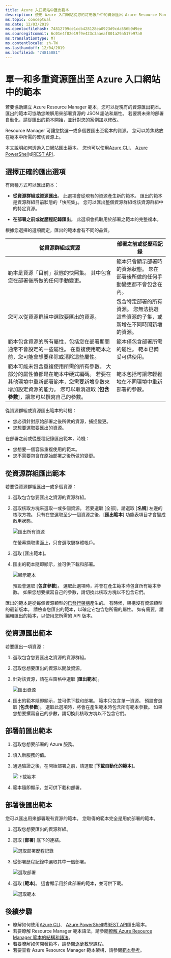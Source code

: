 ```yaml
---
title: Azure 入口網站中匯出範本
description: 使用 Azure 入口網站從您的訂用帳戶中的資源匯出 Azure Resource Manager 範本。
ms.topic: conceptual
ms.date: 12/03/2019
ms.openlocfilehash: 74812799ce1ccb428128ea0923d9cda556b9d9ee
ms.sourcegitcommit: 6c01e4f82e19f9e423c3aaeaf801a29a517e97a0
ms.translationtype: MT
ms.contentlocale: zh-TW
ms.lasthandoff: 12/04/2019
ms.locfileid: "74815081"
---
```

# <a name="single-and-multi-resource-export-to-a-template-in-azure-portal"></a>單一和多重資源匯出至 Azure 入口網站中的範本

若要協助建立 Azure Resource Manager 範本，您可以從現有的資源匯出範本。 匯出的範本可協助您瞭解用來部署資源的 JSON 語法和屬性。 若要將未來的部署自動化，請從匯出的範本開始，並針對您的案例加以修改。

Resource Manager 可讓您挑選一或多個要匯出至範本的資源。 您可以將焦點放在範本中所需的確切資源上。

本文說明如何透過入口網站匯出範本。 您也可以使用[Azure CLI](manage-resource-groups-cli.md#export-resource-groups-to-templates)、 [Azure PowerShell](manage-resource-groups-powershell.md#export-resource-groups-to-templates)或[REST API](/rest/api/resources/resourcegroups/exporttemplate)。

## <a name="choose-the-right-export-option"></a>選擇正確的匯出選項

有兩種方式可以匯出範本：

* **從資源群組或資源匯出**。 此選項會從現有的資源產生新的範本。 匯出的範本是資源群組目前狀態的「快照集」。 您可以匯出整個資源群組或該資源群組中的特定資源。

* **在部署之前或從歷程記錄匯出**。 此選項會抓取用於部署之範本的完整複本。

根據您選擇的選項而定，匯出的範本會有不同的品質。

| 從資源群組或資源 | 部署之前或從歷程記錄 |
| --------------------- | ----------------- |
| 範本是資源「目前」狀態的快照集。 其中包含您在部署後所做的任何手動變更。 | 範本只會顯示部署時的資源狀態。 您在部署後所做的任何手動變更都不會包含在內。 |
| 您可以從資源群組中選取要匯出的資源。 | 包含特定部署的所有資源。 您無法挑選這些資源的子集，或新增在不同時間新增的資源。 |
| 範本包含資源的所有屬性，包括您在部署期間通常不會設定的一些屬性。 在重複使用範本之前，您可能會想要移除或清除這些屬性。 | 範本僅包含部署所需的屬性。 範本已備妥可供使用。 |
| 範本可能未包含重複使用所需的所有參數。 大部分的屬性值都是在範本中硬式編碼。 若要在其他環境中重新部署範本，您需要新增參數來增加設定資源的能力。  您可以取消選取 [**包含參數**]，讓您可以撰寫自己的參數。 | 範本包括可讓您輕鬆地在不同環境中重新部署的參數。 |

從資源群組或資源匯出範本的時機：

* 您必須針對原始部署之後所做的資源，捕捉變更。
* 您想要選取要匯出的資源。

在部署之前或從歷程記錄匯出範本，時機：

* 您想要一個容易重複使用的範本。
* 您不需要包含在原始部署之後所做的變更。

## <a name="export-template-from-a-resource-group"></a>從資源群組匯出範本

若要從資源群組匯出一或多個資源：

1. 選取包含您要匯出之資源的資源群組。

1. 選取核取方塊來選取一或多個資源。  若要選取 [全部]，請選取 [**名稱**] 左邊的核取方塊。 只有在您選取至少一個資源之後，[**匯出範本**] 功能表項目才會變成啟用狀態。

   ![匯出所有資源](./media/export-template-portal/select-all-resources.png)

    在螢幕擷取畫面上，只會選取儲存體帳戶。
1. 選取 [匯出範本]。

1. 匯出的範本隨即顯示，並可供下載和部署。

   ![顯示範本](./media/export-template-portal/show-template.png)

   預設會選取 [**包含參數**]。  選取此選項時，將會在產生範本時包含所有範本參數。 如果您想要撰寫自己的參數，請切換此核取方塊以不包含它們。

匯出的範本是從每個資源類型的[已發行架構](https://github.com/Azure/azure-resource-manager-schemas/tree/master/schemas)產生的。 有時候，架構沒有資源類型的最新版本。 請檢查您匯出的範本，以確定它包含您所需的屬性。 如有需要，請編輯匯出的範本，以使用您所需的 API 版本。

## <a name="export-template-from-a-resource"></a>從資源匯出範本

若要匯出一項資源：

1. 選取包含您要匯出之資源的資源群組。

1. 選取您想要匯出的資源以開啟資源。

1. 針對該資源，請在左窗格中選取 [**匯出範本**]。

   ![匯出資源](./media/export-template-portal/export-single-resource.png)

1. 匯出的範本隨即顯示，並可供下載和部署。 範本只包含單一資源。 預設會選取 [**包含參數**]。  選取此選項時，將會在產生範本時包含所有範本參數。 如果您想要撰寫自己的參數，請切換此核取方塊以不包含它們。

## <a name="export-template-before-deployment"></a>部署前匯出範本

1. 選取您想要部署的 Azure 服務。

1. 填入新服務的值。

1. 通過驗證之後，在開始部署之前，請選取 [**下載自動化的範本**]。

   ![下載範本](./media/export-template-portal/download-before-deployment.png)

1. 範本隨即顯示，並可供下載和部署。


## <a name="export-template-after-deployment"></a>部署後匯出範本

您可以匯出用來部署現有資源的範本。 您取得的範本完全是用於部署的範本。

1. 選取您想要匯出的資源群組。

1. 選取 [**部署**] 底下的連結。

   ![選取部署歷程記錄](./media/export-template-portal/select-deployment-history.png)

1. 從部署歷程記錄中選取其中一個部署。

   ![選取部署](./media/export-template-portal/select-details.png)

1. 選取 [**範本**]。 這會顯示用於此部署的範本，並可供下載。

   ![選取範本](./media/export-template-portal/show-template-from-history.png)

## <a name="next-steps"></a>後續步驟

- 瞭解如何使用[Azure CLI](manage-resource-groups-cli.md#export-resource-groups-to-templates)、 [Azure PowerShell](manage-resource-groups-powershell.md#export-resource-groups-to-templates)或[REST API](/rest/api/resources/resourcegroups/exporttemplate)匯出範本。
- 若要瞭解 Resource Manager 範本語法，請參閱[瞭解 Azure Resource Manager 範本的結構和語法](./resource-group-authoring-templates.md)。
- 若要瞭解如何開發範本，請參閱[逐步教學](/azure/azure-resource-manager/)課程。
- 若要查看 Azure Resource Manager 範本架構，請參閱[範本參考](/azure/templates/)。
